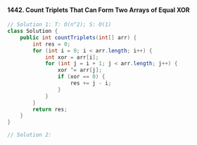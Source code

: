 #### 1442. Count Triplets That Can Form Two Arrays of Equal XOR
````java
// Solution 1: T: O(n^2); S: O(1)
class Solution {
    public int countTriplets(int[] arr) {
        int res = 0;
        for (int i = 0; i < arr.length; i++) {
            int xor = arr[i];
            for (int j = i + 1; j < arr.length; j++) {
                xor ^= arr[j];
                if (xor == 0) {
                    res += j - i;
                }
            }
        }
        return res;
    }
}
````
```java
// Solution 2: 
```